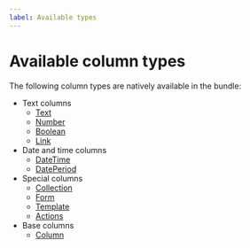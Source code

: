 ```yaml
---
label: Available types
---
```


# Available column types

The following column types are natively available in the bundle:

- Text columns
    - [Text](types/text)
    - [Number](types/number)
    - [Boolean](types/boolean)
    - [Link](types/link)
- Date and time columns
    - [DateTime](types/date-time)
    - [DatePeriod](types/date-period)
- Special columns
    - [Collection](types/collection)
    - [Form](types/form)
    - [Template](types/template)
    - [Actions](types/actions)
- Base columns
    - [Column](types/column)